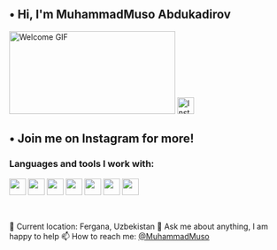 ## • Hi, I'm MuhammadMuso Abdukadirov  

<img src="https://media.giphy.com/media/xT9IgG50Fb7Mi0prBC/giphy.gif" width="300" height="150" alt="Welcome GIF">







<a href="https://www.instagram.com/muhammadmuso_7227/" target="_blank">
  <img src="https://upload.wikimedia.org/wikipedia/commons/a/a5/Instagram_icon.png" width="30px" alt="Instagram">
</a>

## • Join me on Instagram for more!


### Languages and tools I work with:

<code><img src="https://www.freepnglogos.com/uploads/html5-logo-png/html5-logo-png-html-logo-10.png" width="30px"></code>
<code><img src="https://batflat.org/themes/default/img/css-logo.png" width="30px"></code>
<code><img src="https://i.iconape.com/wp-content/png_logo_vector/bootstrap.png" width="30px"></code>
<code><img src="https://miro.medium.com/max/512/1*YkhazH6yGNn5cKHZE7l57Q.png" width="30px"></code>
<code><img src="https://brandslogos.com/wp-content/uploads/thumbs/redux-logo-black-and-white.png" width="30px"></code>
<code><img src="https://seeklogo.com/images/N/next-js-logo-BFCFF51002-seeklogo.com.png" width="30px"></code>
<code><img src="https://iconscout.com/icon/free/png-256/graphql-3627039-3029432.png" width="30px"></code>

<br />

📍 Current location: Fergana, Uzbekistan
🤝 Ask me about anything, I am happy to help
📫 How to reach me: [@MuhammadMuso](https://www.instagram.com/muhammadmuso_7227/)


